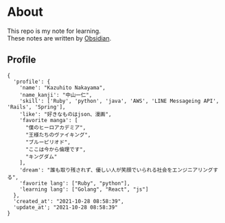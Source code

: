 # About
This repo is my note for learning.  
These notes are written by [Obsidian](https://obsidian.md/).

## Profile

```
{
  'profile': {
    'name': "Kazuhito Nakayama",
  	'name_kanji': "中山一仁",
    'skill': ['Ruby', 'python', 'java', 'AWS', 'LINE Messageing API', 'Rails', 'Spring'],
    'like': "好きなものはjson、漫画",
    'favorite manga': [
      "僕のヒーロアカデミア",
      "王様たちのヴァイキング",
      "ブルーピリオド",
      "ここは今から倫理です",
      "キングダム"
    ],
    'dream': "誰も取り残されず、優しい人が笑顔でいられる社会をエンジニアリングする",
    'favorite lang': ["Ruby", "python"],
    'learning lang': ["Golang", "React", "js"]
  },
  'created_at': "2021-10-28 08:58:39",
  'update_at'; "2021-10-28 08:58:39"
}
```
